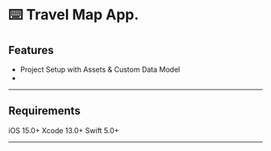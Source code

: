 ⌨️ Travel Map App.
======

Features
------

- Project Setup with Assets & Custom Data Model
- 
------

Requirements
-------
iOS 15.0+
Xcode 13.0+
Swift 5.0+



------

